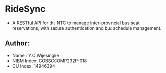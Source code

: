 # RideSync
- A RESTful API for the NTC to manage inter-provincial bus seat reservations, with secure authentication and bus schedule management.

## Author:
- Name : Y.C.Wijesinghe
- NIBM Index: COBSCCOMP232P-018
- CU Index: 14946394
